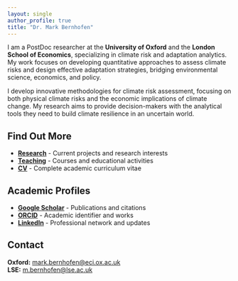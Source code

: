 ```yaml
---
layout: single
author_profile: true
title: "Dr. Mark Bernhofen"
---
```


I am a PostDoc researcher at the **University of Oxford** and the **London School of Economics**, specializing in climate risk and adaptation analytics. My work focuses on developing quantitative approaches to assess climate risks and design effective adaptation strategies, bridging environmental science, economics, and policy.

I develop innovative methodologies for climate risk assessment, focusing on both physical climate risks and the economic implications of climate change. My research aims to provide decision-makers with the analytical tools they need to build climate resilience in an uncertain world.

## Find Out More

- **[Research](/research/)** - Current projects and research interests
- **[Teaching](/teaching/)** - Courses and educational activities  
- **[CV](/cv/)** - Complete academic curriculum vitae

## Academic Profiles

- **[Google Scholar](https://scholar.google.com/citations?user=6WUwIfQAAAAJ&hl=en)** - Publications and citations
- **[ORCID](https://orcid.org/my-orcid?orcid=0000-0002-4919-0111)** - Academic identifier and works
- **[LinkedIn](https://www.linkedin.com/in/markbernhofen/)** - Professional network and updates

## Contact

**Oxford:** [mark.bernhofen@eci.ox.ac.uk](mailto:mark.bernhofen@eci.ox.ac.uk)  
**LSE:** [m.bernhofen@lse.ac.uk](mailto:m.bernhofen@lse.ac.uk)
